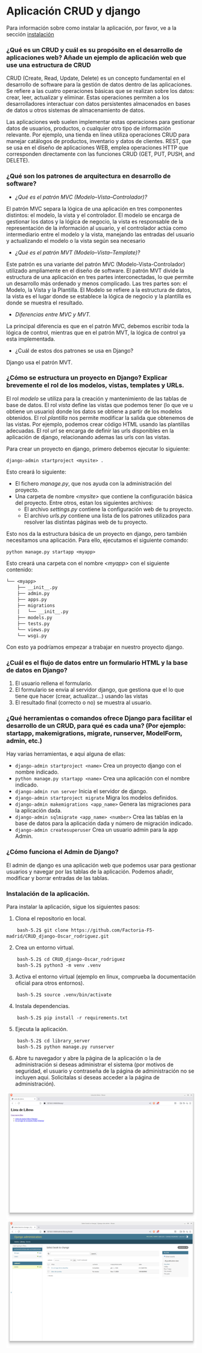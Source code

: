 # Aplicación CRUD y django

Para información sobre como instalar la aplicación, por favor, ve a la sección [instalación](#instalación-de-la-aplicación)

### ¿Qué es un CRUD y cuál es su propósito en el desarrollo de aplicaciones web? Añade un ejemplo de aplicación web que use una estructura de CRUD

CRUD (Create, Read, Update, Delete) es un concepto fundamental en el desarrollo de software para la gestión de datos
dentro de las aplicaciones. Se refiere a las cuatro operaciones básicas que se realizan sobre los datos: crear, leer,
actualizar y eliminar. Estas operaciones permiten a los desarrolladores interactuar con datos persistentes almacenados
en bases de datos u otros sistemas de almacenamiento de datos.

Las aplicaciones web suelen implementar estas operaciones para gestionar datos de usuarios, productos, o cualquier otro
tipo de información relevante. Por ejemplo, una tienda en línea utiliza operaciones CRUD para manejar catálogos de
productos, inventario y datos de clientes.  REST, que se usa en el diseño de aplicaciones WEB, emplea operaciones HTTP
que corresponden directamente con las funciones CRUD (GET, PUT, PUSH, and DELETE).

### ¿Qué son los patrones de arquitectura en desarrollo de software?

- _¿Qué es el patrón MVC (Modelo–Vista–Controlador)?_

El patrón MVC separa la lógica de una aplicación en tres componentes distintos: el modelo, la vista y el controlador.
El modelo se encarga de gestionar los datos y la lógica de negocio, la vista es responsable de la representación de la
información al usuario, y el controlador actúa como intermediario entre el modelo y la vista, manejando las entradas
del usuario y actualizando el modelo o la vista según sea necesario

- _¿Qué es el patrón MVT (Modelo–Vista–Template)?_

Este patrón es una variante del patrón MVC (Modelo-Vista-Controlador) utilizado ampliamente en el diseño de software.
El patrón MVT divide la estructura de una aplicación en tres partes interconectadas, lo que permite un desarrollo más
ordenado y menos complicado. Las tres partes son: el Modelo, la Vista y la Plantilla. El Modelo se refiere a la
estructura de datos, la vista es el lugar donde se establece la lógica de negocio y la plantilla es donde se muestra el
resultado.

- _Diferencias entre MVC y MVT._

La principal diferencia es que en el patrón MVC, debemos escribir toda la lógica de control, mientras que en el patrón
MVT, la lógica de control ya esta implementada.

- ¿Cuál de estos dos patrones se usa en Django?

Django usa el patrón MVT.

### ¿Cómo se estructura un proyecto en Django? Explicar brevemente el rol de los modelos, vistas, templates y URLs.

El rol _modelo_ se utiliza para la creación y mantenimiento de las tablas de base de datos.
El rol _vista_ define las vistas que podemos tener (lo que ve u obtiene un usuario) donde los datos se obtiene a
partir de los modelos obtenidos.
El rol _plantilla_ nos permite modificar la salida que obtenemos de las vistas. Por ejemplo, podemos crear código HTML
usando las plantillas adecuadas.
El rol _url_ se encarga de definir las urls disponibles en la aplicación de django, relacionando ademas las urls con las vistas.

Para crear un proyecto en django, primero debemos ejecutar lo siguiente:

```commandline
django-admin startproject <mysite> .
```

Esto creará lo siguiente:

- El fichero _manage.py_, que nos ayuda con la administración del proyecto.
- Una carpeta de nombre _\<mysite\>_ que contiene la configuración básica del proyecto. Entre otros, estan los
  siguientes archivos:
  - El archivo _settings.py_ contiene la configuración web de tu proyecto.
  - El archivo _urls.py_ contiene una lista de los patrones utilizados para resolver las distintas páginas web de tu
    proyecto.

Esto nos da la estructura básica de un proyecto en django, pero también necesitamos una aplicación. Para ello,
ejecutamos el siguiente comando:

```commandline
python manage.py startapp <myapp>
```

Esto creará una carpeta con el nombre _\<myapp\>_ con el siguiente contenido:

```commandline
└── <myapp>
    ├── __init__.py
    ├── admin.py
    ├── apps.py
    ├── migrations
    │   └── __init__.py
    ├── models.py
    ├── tests.py
    └── views.py
    └── wsgi.py
```

Con esto ya podríamos empezar a trabajar en nuestro proyecto django.

### ¿Cuál es el flujo de datos entre un formulario HTML y la base de datos en Django?

1. El usuario rellena el formulario.
2. El formulario se envia al servidor django, que gestiona que el lo que tiene que hacer (crear, actualizar...) usando las vistas
3. El resultado final (correcto o no) se muestra al usuario.

### ¿Qué herramientas o comandos ofrece Django para facilitar el desarrollo de un CRUD, para qué es cada una? (Por ejemplo: startapp, makemigrations, migrate, runserver, ModelForm, admin, etc.)

Hay varias herramientas, e aqui alguna de ellas:

- ```django-admin startproject <name>``` Crea un proyecto django con el nombre indicado.
- ```python manage.py startapp <name>``` Crea una aplicación con el nombre indicado.
- ```django-admin run server``` Inicia el servidor de django.
- ```django-admin startproject migrate``` Migra los modelos definidos.
- ```django-admin makemigrations <app_name>``` Genera las migraciones para la aplicación dada.
- ```django-admin sqlmigrate <app_name> <number>``` Crea las tablas en la base de datos para la aplicación dada y número
  de migración indicado.
- ```django-admin createsuperuser``` Crea un usuario admin para la app Admin.

### ¿Cómo funciona el Admin de Django?

El admin de django es una aplicación web que podemos usar para gestionar usuarios y navegar por las tablas de la
aplicación. Podemos añadir, modificar y borrar entradas de las tablas.

### Instalación de la aplicación.

Para instalar la aplicación, sigue los siguientes pasos:

1. Clona el repositorio en local.

```commandline
    bash-5.2$ git clone https://github.com/Factoria-F5-madrid/CRUD_django-Oscar_rodriguez.git
```

2. Crea un entorno virtual.

```commandline
    bash-5.2$ cd CRUD_django-Oscar_rodriguez
    bash-5.2$ python3 -m venv .venv
```

3. Activa el entorno virtual (ejemplo en linux, comprueba la documentación oficial para otros entornos).

```commandline
    bash-5.2$ source .venv/bin/activate
```

4. Instala dependencias.

```commandline
    bash-5.2$ pip install -r requirements.txt
```

5. Ejecuta la aplicación.

```commandline
    bash-5.2$ cd library_server
    bash-5.2$ python manage.py runserver
```

6. Abre tu navegador y abre la página de la aplicación o la de administración si deseas administrar el sistema (por
   motivos de seguridad, el usuario y contraseña de la página de administración no se incluyen aqui. Solicitalas si deseas
   acceder a la página de administración).

![app.png](images/app.png)
![admin.png](images/admin.png)
